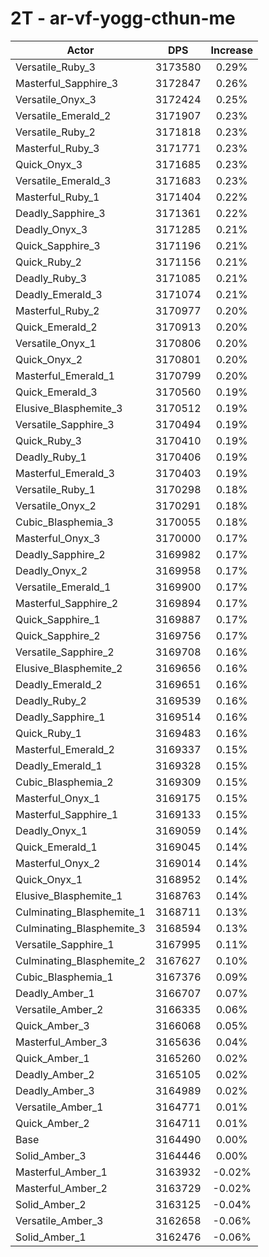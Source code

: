 # 2T - ar-vf-yogg-cthun-me
| Actor | DPS | Increase |
|---|:---:|:---:|
|Versatile_Ruby_3|3173580|0.29%|
|Masterful_Sapphire_3|3172847|0.26%|
|Versatile_Onyx_3|3172424|0.25%|
|Versatile_Emerald_2|3171907|0.23%|
|Versatile_Ruby_2|3171818|0.23%|
|Masterful_Ruby_3|3171771|0.23%|
|Quick_Onyx_3|3171685|0.23%|
|Versatile_Emerald_3|3171683|0.23%|
|Masterful_Ruby_1|3171404|0.22%|
|Deadly_Sapphire_3|3171361|0.22%|
|Deadly_Onyx_3|3171285|0.21%|
|Quick_Sapphire_3|3171196|0.21%|
|Quick_Ruby_2|3171156|0.21%|
|Deadly_Ruby_3|3171085|0.21%|
|Deadly_Emerald_3|3171074|0.21%|
|Masterful_Ruby_2|3170977|0.20%|
|Quick_Emerald_2|3170913|0.20%|
|Versatile_Onyx_1|3170806|0.20%|
|Quick_Onyx_2|3170801|0.20%|
|Masterful_Emerald_1|3170799|0.20%|
|Quick_Emerald_3|3170560|0.19%|
|Elusive_Blasphemite_3|3170512|0.19%|
|Versatile_Sapphire_3|3170494|0.19%|
|Quick_Ruby_3|3170410|0.19%|
|Deadly_Ruby_1|3170406|0.19%|
|Masterful_Emerald_3|3170403|0.19%|
|Versatile_Ruby_1|3170298|0.18%|
|Versatile_Onyx_2|3170291|0.18%|
|Cubic_Blasphemia_3|3170055|0.18%|
|Masterful_Onyx_3|3170000|0.17%|
|Deadly_Sapphire_2|3169982|0.17%|
|Deadly_Onyx_2|3169958|0.17%|
|Versatile_Emerald_1|3169900|0.17%|
|Masterful_Sapphire_2|3169894|0.17%|
|Quick_Sapphire_1|3169887|0.17%|
|Quick_Sapphire_2|3169756|0.17%|
|Versatile_Sapphire_2|3169708|0.16%|
|Elusive_Blasphemite_2|3169656|0.16%|
|Deadly_Emerald_2|3169651|0.16%|
|Deadly_Ruby_2|3169539|0.16%|
|Deadly_Sapphire_1|3169514|0.16%|
|Quick_Ruby_1|3169483|0.16%|
|Masterful_Emerald_2|3169337|0.15%|
|Deadly_Emerald_1|3169328|0.15%|
|Cubic_Blasphemia_2|3169309|0.15%|
|Masterful_Onyx_1|3169175|0.15%|
|Masterful_Sapphire_1|3169133|0.15%|
|Deadly_Onyx_1|3169059|0.14%|
|Quick_Emerald_1|3169045|0.14%|
|Masterful_Onyx_2|3169014|0.14%|
|Quick_Onyx_1|3168952|0.14%|
|Elusive_Blasphemite_1|3168763|0.14%|
|Culminating_Blasphemite_1|3168711|0.13%|
|Culminating_Blasphemite_3|3168594|0.13%|
|Versatile_Sapphire_1|3167995|0.11%|
|Culminating_Blasphemite_2|3167627|0.10%|
|Cubic_Blasphemia_1|3167376|0.09%|
|Deadly_Amber_1|3166707|0.07%|
|Versatile_Amber_2|3166335|0.06%|
|Quick_Amber_3|3166068|0.05%|
|Masterful_Amber_3|3165636|0.04%|
|Quick_Amber_1|3165260|0.02%|
|Deadly_Amber_2|3165105|0.02%|
|Deadly_Amber_3|3164989|0.02%|
|Versatile_Amber_1|3164771|0.01%|
|Quick_Amber_2|3164711|0.01%|
|Base|3164490|0.00%|
|Solid_Amber_3|3164446|0.00%|
|Masterful_Amber_1|3163932|-0.02%|
|Masterful_Amber_2|3163729|-0.02%|
|Solid_Amber_2|3163125|-0.04%|
|Versatile_Amber_3|3162658|-0.06%|
|Solid_Amber_1|3162476|-0.06%|
